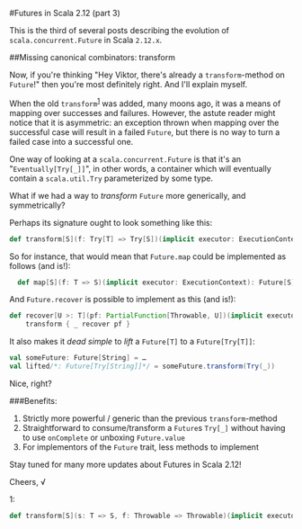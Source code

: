 #Futures in Scala 2.12 (part 3)

This is the third of several posts describing the evolution of `scala.concurrent.Future` in Scala `2.12.x`.

##Missing canonical combinators: transform

Now, if you're thinking "Hey Viktor, there's already a `transform`-method on `Future`!" then you're most definitely right. And I'll explain myself.

When the old `transform`<sup>[1](#transformNote)</sup> was added, many moons ago, it was a means of mapping over successes and failures. However, the astute reader might notice that it is asymmetric: an exception thrown when mapping over the successful case will result in a failed `Future`, but there is no way to turn a failed case into a successful one.

One way of looking at a `scala.concurrent.Future` is that it's an "`Eventually[Try[_]]`", in other words, a container which will eventually contain a `scala.util.Try` parameterized by some type.

What if we had a way to *transform* `Future` more generically, and symmetrically?

Perhaps its signature ought to look something like this:

~~~scala
def transform[S](f: Try[T] => Try[S])(implicit executor: ExecutionContext): Future[S]
~~~

So for instance, that would mean that `Future.map` could be implemented as follows (and is!):

~~~scala
  def map[S](f: T => S)(implicit executor: ExecutionContext): Future[S] = transform(_.map(f))
~~~

And `Future.recover` is possible to implement as this (and is!):

~~~scala
def recover[U >: T](pf: PartialFunction[Throwable, U])(implicit executor: ExecutionContext): Future[U] =
    transform { _ recover pf }
~~~

It also makes it *dead simple* to *lift* a `Future[T]` to a `Future[Try[T]]`:

~~~scala
val someFuture: Future[String] = …
val lifted/*: Future[Try[String]]*/ = someFuture.transform(Try(_))
~~~
 
Nice, right?


###Benefits:

1. Strictly more powerful / generic than the previous `transform`-method
2. Straightforward to consume/transform a `Future`s `Try[_]` without having to use `onComplete` or unboxing `Future.value`
3. For implementors of the `Future` trait, less methods to implement

Stay tuned for many more updates about Futures in Scala 2.12!

Cheers,
√

<a name="transformNote">1</a>:
  ~~~scala
  def transform[S](s: T => S, f: Throwable => Throwable)(implicit executor: ExecutionContext): Future[S]
  ~~~
